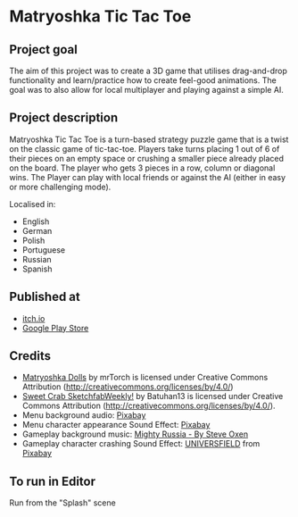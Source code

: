 # Matryoshka Tic Tac Toe
 
## Project goal
The aim of this project was to create a 3D game that utilises drag-and-drop functionality and learn/practice how to create feel-good animations. The goal was to also allow for local multiplayer and playing against a simple AI.

## Project description
Matryoshka Tic Tac Toe is a turn-based strategy puzzle game that is a twist on the classic game of tic-tac-toe. Players take turns placing 1 out of 6 of their pieces on an empty space or crushing a smaller piece already placed on the board. The player who gets 3 pieces in a row, column or diagonal wins. The Player can play with local friends or against the AI (either in easy or more challenging mode).

Localised in:
- English
- German
- Polish
- Portuguese
- Russian
- Spanish

## Published at
- [itch.io](https://cups-games.itch.io/matryoshka-tic-tac-toe)
- [Google Play Store](https://play.google.com/store/apps/details?id=com.CupsGames.Matryoshka)

## Credits
* <a href="https://skfb.ly/6SQrG">Matryoshka Dolls</a> by mrTorch is licensed under Creative Commons Attribution (http://creativecommons.org/licenses/by/4.0/)
* <a href="https://skfb.ly/oHy6O">Sweet Crab SketchfabWeekly!</a> by Batuhan13 is licensed under Creative Commons Attribution (http://creativecommons.org/licenses/by/4.0/).
* Menu background audio: <a href="https://pixabay.com/music/folk-russian-folk-kalinka-108671/">Pixabay</a> 
* Menu character appearance Sound Effect: <a href="https://pixabay.com/sound-effects/?utm_source=link-attribution&utm_medium=referral&utm_campaign=music&utm_content=42410">Pixabay</a>
* Gameplay background music: <a href="https://www.fesliyanstudios.com/royalty-free-music/download/mighty-russia/2019">Mighty Russia - By Steve Oxen</a>
* Gameplay character crashing Sound Effect: <a href="https://pixabay.com/users/universfield-28281460/?utm_source=link-attribution&utm_medium=referral&utm_campaign=music&utm_content=142322">UNIVERSFIELD</a> from <a href="https://pixabay.com//?utm_source=link-attribution&utm_medium=referral&utm_campaign=music&utm_content=142322">Pixabay</a>

## To run in Editor
Run from the "Splash" scene
